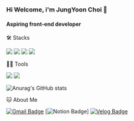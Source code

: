 ### Hi Welcome, i'm JungYoon Choi 👋

#### Aspiring front-end developer

🛠️ Stacks

<img src="https://img.shields.io/badge/JavaScript-F7DF1E?style=flat-square&logo=JavaScript&logoColor=white"/> <img src="https://img.shields.io/badge/MySQL-4479A1?style=flat-square&logo=MySQL&logoColor=white"/> <img src="https://img.shields.io/badge/HTML-E34F26?style=flat-square&logo=HTML5&logoColor=white"/> <img src="https://img.shields.io/badge/CSS-E34F26?style=flat-square&logo=HTML5&logoColor=white"/> 

💪🏼 Tools 

 <img src="https://img.shields.io/badge/Visual Studio Code-007ACC?style=flat-square&logo=Visual Studio Code&logoColor=white"/> <img src="https://img.shields.io/badge/GitHub-181717?style=flat-square&logo=GitHub&logoColor=white"/> 

![Anurag's GitHub stats](https://github-readme-stats.vercel.app/api?username=cjy00n&show_icons=true&theme=radical)


🐱 About Me

[![Gmail Badge](https://img.shields.io/badge/Gmail-d14836?style=flat-square&logo=Gmail&logoColor=white&link=mailto:yunabae482@gmail.com)](cjy921004@gmail.com)
  [![Notion Badge](https://img.shields.io/badge/Notion-000000?style=flat-square&logo=Notion&logoColor=white&link=https://)]
  [![Velog Badge](https://img.shields.io/badge/tistory-000000?style=flat-square&logo=Tistory&logoColor=red&link=https://cjy00n.tistory.com/)](https://www.tistory.com/)

